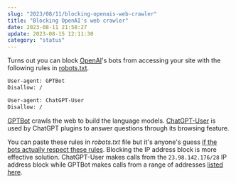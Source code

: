 ```yaml
---
slug: "2023/08/11/blocking-openais-web-crawler"
title: "Blocking OpenAI's web crawler"
date: 2023-08-11 21:58:27
update: 2023-08-15 12:11:30
category: "status"
---
```


Turns out you can block [OpenAI](https://openai.com/)'s bots from accessing your site with the following rules in [robots.txt](https://en.wikipedia.org/wiki/Robots.txt).

```robots.txt
User-agent: GPTBot
Disallow: /

User-agent: ChatGPT-User
Disallow: /
```

[GPTBot](https://platform.openai.com/docs/gptbot) crawls the web to build the language models. [ChatGPT-User](https://platform.openai.com/docs/plugins/bot) is used by ChatGPT plugins to answer questions through its browsing feature.

You can paste these rules in _robots.txt_ file but it's anyone's guess [if the bots actually respect these rules](https://news.ycombinator.com/item?id=37030568). Blocking the IP address block is more effective solution. ChatGPT-User makes calls from the `23.98.142.176/28` IP address block while GPTBot makes calls from a range of addresses [listed here](https://openai.com/gptbot-ranges.txt).
